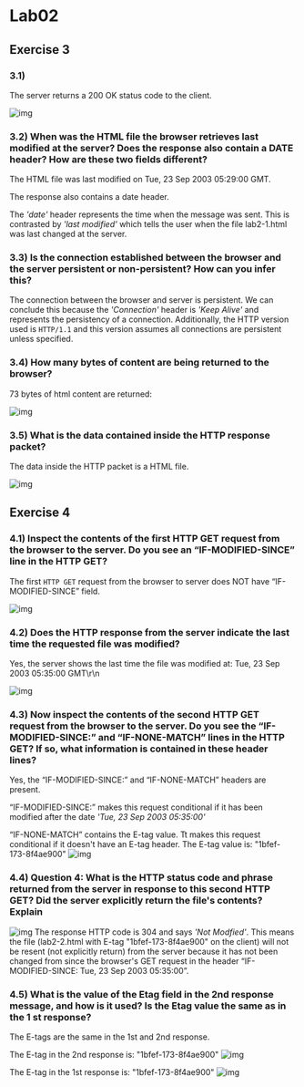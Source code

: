 # Lab02

## Exercise 3

### 3.1)

The server returns a 200 OK status code to the client.

![img](./lab02-q3-a.png)

### 3.2) When was the HTML file the browser retrieves last modified at the server? Does the response also contain a DATE header? How are these two fields different?

The HTML file was last modified on Tue, 23 Sep 2003 05:29:00 GMT.

The response also contains a date header.

The _'date'_ header represents the time when the message was sent. This is contrasted by _'last modified'_ which tells the user when the file lab2-1.html was last changed at the server.

### 3.3) Is the connection established between the browser and the server persistent or non-persistent? How can you infer this?

The connection between the browser and server is persistent. We can conclude this because the _'Connection'_ header is _'Keep Alive'_ and represents the persistency of a connection. Additionally, the HTTP version used is `HTTP/1.1` and this version assumes all connections are persistent unless specified.

### 3.4) How many bytes of content are being returned to the browser?

73 bytes of html content are returned:

![img](./lab02-q3-4.png)

### 3.5) What is the data contained inside the HTTP response packet?

The data inside the HTTP packet is a HTML file.

![img](./lab02-q3-5.png)

## Exercise 4

### 4.1) Inspect the contents of the first HTTP GET request from the browser to the server. Do you see an “IF-MODIFIED-SINCE” line in the HTTP GET?

The first `HTTP GET` request from the browser to server does NOT have “IF-MODIFIED-SINCE” field.

![img](./lab02-q4-1.png)

### 4.2) Does the HTTP response from the server indicate the last time the requested file was modified?

Yes, the server shows the last time the file was modified at: Tue, 23 Sep 2003 05:35:00 GMT\r\n

![img](./lab02-q4-2.png)

### 4.3)  Now inspect the contents of the second HTTP GET request from the browser to the server. Do you see the “IF-MODIFIED-SINCE:” and “IF-NONE-MATCH” lines in the HTTP GET? If so, what information is contained in these header lines?

Yes, the “IF-MODIFIED-SINCE:” and “IF-NONE-MATCH” headers are present.

“IF-MODIFIED-SINCE:” makes this request conditional if it has been modified after the date _'Tue, 23 Sep 2003 05:35:00'_

“IF-NONE-MATCH” contains the E-tag value. Tt makes this request conditional if it doesn't have an E-tag header.  The E-tag value is: "1bfef-173-8f4ae900"
![img](./lab02-q4-3.png)

### 4.4) Question 4: What is the HTTP status code and phrase returned from the server in response to this second HTTP GET? Did the server explicitly return the file's contents? Explain

![img](./lab02-q4-4.png)
The response HTTP code is 304 and says _'Not Modfied'_. This means the file (lab2-2.html with E-tag "1bfef-173-8f4ae900" on the client) will not be resent (not explicitly return) from the server because it has not been changed from since the browser's GET request in the header “IF-MODIFIED-SINCE: Tue, 23 Sep 2003 05:35:00”.

### 4.5) What is the value of the Etag field in the 2nd response message, and how is it used? Is the Etag value the same as in the 1 st response?

The E-tags are the same in the 1st and 2nd response.

The E-tag in the 2nd response is: "1bfef-173-8f4ae900"
![img](./lab02-q4-5b.png)

The E-tag in the 1st response is: "1bfef-173-8f4ae900"
![img](./lab02-q4-5a.png)
